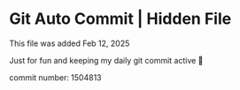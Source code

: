 # Git Auto Commit | Hidden File

This file was added Feb 12, 2025

Just for fun and keeping my daily git commit active 🤪

commit number: 1504813

